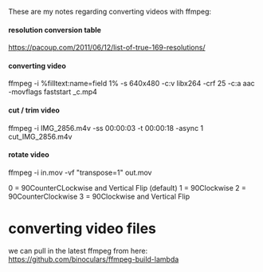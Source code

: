 These are my notes regarding converting videos with ffmpeg:


#### resolution conversion table

https://pacoup.com/2011/06/12/list-of-true-169-resolutions/

#### converting video

ffmpeg -i %filltext:name=field 1% -s 640x480 -c:v libx264 -crf 25 -c:a aac -movflags faststart _c.mp4


#### cut / trim video

ffmpeg -i IMG_2856.m4v -ss 00:00:03 -t 00:00:18 -async 1 cut_IMG_2856.m4v


#### rotate video

ffmpeg -i in.mov -vf "transpose=1" out.mov

0 = 90CounterCLockwise and Vertical Flip (default)
1 = 90Clockwise
2 = 90CounterClockwise
3 = 90Clockwise and Vertical Flip

# converting video files

we can pull in the latest ffmpeg from here:
https://github.com/binoculars/ffmpeg-build-lambda
